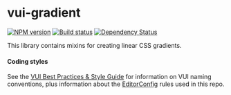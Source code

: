 # vui-gradient
[![NPM version][npm-image]][npm-url]
[![Build status][ci-image]][ci-url]
[![Dependency Status][dependencies-image]][dependencies-url]

[npm-url]: https://www.npmjs.org/package/vui-gradient
[npm-image]: https://img.shields.io/npm/v/vui-gradient.svg
[ci-url]: https://travis-ci.org/Brightspace/valence-ui-gradient
[ci-image]: https://travis-ci.org/Brightspace/valence-ui-gradient.svg?branch=master
[dependencies-url]: https://david-dm.org/brightspace/valence-ui-gradient
[dependencies-image]: https://img.shields.io/david/Brightspace/valence-ui-gradient.svg

This library contains mixins for creating linear CSS gradients.

#### Coding styles
See the [VUI Best Practices & Style Guide](https://github.com/Brightspace/valence-ui-docs/wiki/Best-Practices-&-Style-Guide) for information on VUI naming conventions, plus information about the [EditorConfig](http://editorconfig.org) rules used in this repo.
